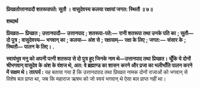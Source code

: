 **प्रियव्रतोत्तानपादौ शतरूपापते: सुतौ ।** **वासुदेवस्य कलया रक्षायां जगत: स्थितौ ॥ ७॥** 

**शब्दार्थ** 

**प्रियव्रत—** **प्रियव्रत** **; उत्तानपादौ—** **उत्तानपाद** **; शतरूपा-पते:—** **रानी शतरूपा तथा उनके पति का** **; सुतौ—** **दो पुत्र** **; वासुदेवस्य—** **भगवान् का** **; कलया—** **अंश से** **; रक्षायाम्—** **रक्षा के लिए** **; जगत:—** **संसार के** **; स्थितौ—** **पालन के लिए।** **.** 

**स्वायंभुव मनु को अपनी पत्नी शतरूपा से दो पुत्र हुए जिनके नाम थे—उत्तानपाद तथा** **प्रियव्रत। चूँकि ये दोनों श्रीभगवान् वासुदेव के अंश के वंशज थे, अत: वे ब्रह्माण्ड का शासन** **करने और प्रजा का भलीभाँति पालन करने में सक्षम थे।** **तात्पर्य :** यह बताया गया है कि उत्तानदपाद तथा प्रियव्रत नामक दोनों राजाओं को भगवान् से विशेष बल प्राप्त था, जब कि महाराज ऋषभ को जो स्वयं भगवान् थे ऐसा बल प्राप्त नहीं था।  